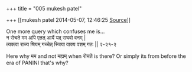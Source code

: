 +++
title = "005 mukesh patel"

+++
[[mukesh patel	2014-05-07, 12:46:25 [Source](https://groups.google.com/g/samskrita/c/9pwJSdohrmw)]]



One more query which confuses me is...  
न रोचते मम अपि एतत् आर्ये यद् राघवो वनम् \|  
त्यक्त्वा राज्य श्रियम् गच्चेत् स्त्रिया वाक्य वशम् गतः \|\| २-२१-२

Here why मम and not मह्यम् when रोचते is there? Or simply its from before the era of PANINI that's why?

